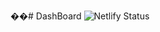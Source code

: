 ��#   D a s h B o a r d 
 
![Netlify Status](https://api.netlify.com/api/v1/badges/6a0fcca0-18a6-4033-a41e-4072644fb836/deploy-status)
